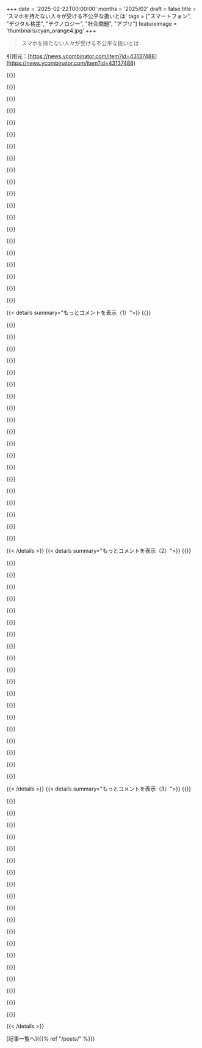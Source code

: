 +++
date = '2025-02-22T00:00:00'
months = '2025/02'
draft = false
title = 'スマホを持たない人々が受ける不公平な扱いとは'
tags = ["スマートフォン", "デジタル格差", "テクノロジー", "社会問題", "アプリ"]
featureimage = 'thumbnails/cyan_orange4.jpg'
+++

> スマホを持たない人々が受ける不公平な扱いとは

引用元：[https://news.ycombinator.com/item?id=43137488](https://news.ycombinator.com/item?id=43137488)

{{<matomeQuote body="医者のところが患者とのやり取りでウェブサイトからアプリに切り替えさせられたんだけど、ネット接続が遅いといろいろパズルみたいに手間がかかるのが辛い。アプリはエラーを表示できないから、ずっと『読み込み中…』アニメが出て、実際には何も進展しない。結局、メールで文字を書いてコピペしてる。" userName="fifticon" createdAt="2025-02-22T15:51:30" color="">}}

{{<matomeQuote body="俺も前の仕事で同じようなことあったけど、サイトにスピナーがある時点で、無能のサインだと思ってる。何でもミリ秒で処理できるはずで、アニメーションしてる時点で遅すぎるか壊れてる。" userName="ndriscoll" createdAt="2025-02-22T17:26:23" color="">}}

{{<matomeQuote body="オーストラリアの親が300kbpsの回線なんだけど、アプリのスピナーは最高だね。良い接続でもアメリカまで270msかかるから、ページ読み込みに1秒かかるんだ。" userName="strken" createdAt="2025-02-23T08:42:03" color="">}}

{{<matomeQuote body="メールクライアントのUIが操作できなくなるのは想像がつく。スピナーっていうのは、悪いソフトウェアのための crutch だよ。" userName="olowe" createdAt="2025-02-23T09:36:52" color="#45d325">}}

{{<matomeQuote body="普通のCRUDアプリはタスクをミリ秒で処理するべきだけど、高速インターネットが前提になってしまうのが問題。田舎ではその限りじゃないよ。" userName="bluefirebrand" createdAt="2025-02-22T17:38:50" color="">}}

{{<matomeQuote body="アプリが何でも理由なしに待つやつだよ。例えば、ギグ配達で1件目を終えると、次の地図に行けない。もっと効率よくデータを管理すればいいのに。" userName="jagged-chisel" createdAt="2025-02-22T19:00:50" color="#45d325">}}

{{<matomeQuote body="アプリを使う意味は、もっと処理がローカルでできることじゃないの？" userName="bee_rider" createdAt="2025-02-22T19:11:56" color="">}}

{{<matomeQuote body="アプリの目的はデータ収集や広告表示、顧客との関係構築だよ。それ以外のことはおまけ。" userName="roughly" createdAt="2025-02-22T19:32:56" color="">}}

{{<matomeQuote body="＞なぜ、写真を撮ってそのまま保存しておけないのか？<br>その理由は、非同期処理が壊れやすいからだよ。ユーザーが解決を求めに来るのを待っていると、結局面倒になる。" userName="bluefirebrand" createdAt="2025-02-22T21:23:00" color="">}}

{{<matomeQuote body="ではネットがダウンしたら？ずっと立ち止まって待つの？ドライバーはその間に動けない。" userName="jagged-chisel" createdAt="2025-02-22T21:43:02" color="">}}

{{<matomeQuote body="サーバーへのアップロード中（ｘｘ％）…ＯＫ<br>レスポンス待ち…遅延。３分後に再確認して。みたいに明示的なステータス情報を提供すべきだよね。クールじゃないけど、少なくともちょっとは役に立つでしょ。エンジニアはこういうことに対して反発する責任があると思うよ。マーケティングの人たちは失敗の可能性について考えないことが多いから。" userName="anigbrowl" createdAt="2025-02-22T20:23:15" color="#ff33a1">}}

{{<matomeQuote body="マーケティングの人たちは顧客の立場になって考えるのが仕事だよ。エンジニアがUXの問題でマーケティングを巻き込んでいないか、マーケティングが使いやすさよりも表面的な数字に集中している場合、問題がこぼれ落ちることがあるね。でもそれはマーケティングの欠点じゃなくて、企業文化の問題だと思う。" userName="kristianc" createdAt="2025-02-22T20:34:09" color="#ff5c5c">}}

{{<matomeQuote body="そうあってほしいけど、経験上そうじゃないことが多い。マーケティングの人たちはオンボーディングやエンゲージメントの数字を重視するし、ポップアップやダイアログのアイコンの位置を直感的でないところに移動させるダークパターンの推進者になることが多い。" userName="anigbrowl" createdAt="2025-02-22T21:34:46" color="">}}

{{<matomeQuote body="それは大きな一般化だね。ひどくて非倫理的で無能なマーケティングの人たちとだけ仕事してきたのは残念だけど、良い人たちもいるし、悪いプログラマーだっている。これはプログラマーについての普遍的な真実を作るものじゃない。" userName="brookst" createdAt="2025-02-22T21:46:36" color="">}}

{{<matomeQuote body="これってユーザーに対する敵対的行為になるのはいつなの？適切な反応の度合いはどのくらい？これは皆へのオープンクエスチョン。" userName="Boogie_Man" createdAt="2025-02-22T15:57:01" color="">}}

{{<matomeQuote body="敵対的行為の線引きは難しいから、過去の法律的な理由を使って「見極める」と言っておくよ。適切な反応としてはこんな感じかな：<br>- 新しい医者やクリニックを探すのは超難しい。地理的な独占状態だし。<br>- 現在の医者に適切なフィードバックをするけど、これは共感を得るだけで、医者に選択肢はあんまりない。<br>- スマートフォンを使わずに困難を訴えるのはどうなるかは未定。おそらく良くない？<br>- ルイージになりきって、この状況の責任者を排除する。<br>他にどんな選択肢があるんだろう？" userName="Henchman21" createdAt="2025-02-22T17:14:09" color="">}}

{{<matomeQuote body="愚かさを理由にした困難は法的に有効な主張になるの？スマートフォンが使えない知的に障害のある人たちは保護されるべきクラスなのか？" userName="EVa5I7bHFq9mnYK" createdAt="2025-02-22T17:22:08" color="">}}

{{<matomeQuote body="もし世の中全体がスマートフォンを必要としているのに、自分が使えないなら、保護されるべきだと思う。もし他に意見があればぜひ聞きたい。" userName="Henchman21" createdAt="2025-02-22T17:45:03" color="">}}

{{<matomeQuote body="投票だよ！地方政治は機能するし、州政治もまあまあ。暴力が選択肢に入っているのに投票が入っていないのは驚き。" userName="kortilla" createdAt="2025-02-22T19:01:35" color="#ff33a1">}}

{{<matomeQuote body="投票してるし、５０歳だよ。できる選挙ではずっと投票してきたけど、好きな候補が勝ったのはオバマの２期目とバイデンの初回だけ。カール・ジョージの言葉を借りると、「投票が重要なら、やらせないだろう！」<br>トランプは２０２４年に負けたのに、クロンたちが十分に票を無効にしたから勝った。そんなわけで、お願いだから勘弁して。暴力の話に進もうとしてるよ。" userName="Henchman21" createdAt="2025-02-22T19:19:30" color="">}}

{{< details summary="もっとコメントを表示（1）">}}
{{<matomeQuote body="どんな報復を想像してるの？誰に対して？「ユーザー」って誰？" userName="PaulDavisThe1st" createdAt="2025-02-22T15:58:38" color="">}}

{{<matomeQuote body="アプリを逆に分析して、’fifticon’の主張と同じように問題を構築してみるのが良いかも。深刻なら報道するか、Twitter/Xに曝露して世間に知れ渡るようにしよう。>誰が「ユーザー」かって？医者とその患者だよ。問題が深刻なら医者のケアの質が下がって、本当に人々が傷つく。" userName="TeMPOraL" createdAt="2025-02-22T16:13:34" color="">}}

{{<matomeQuote body="結局、みんなは足元と財布で投票するべきだよ。それが不便でも、真剣に考えてるなら努力すべき。医者に離れる理由を伝えるのが重要で、それで医者も代替案を探る。EHR企業も収益が減れば変わるかも。" userName="kQq9oHeAz6wLLS" createdAt="2025-02-22T16:22:26" color="">}}

{{<matomeQuote body="「財布で投票しろ」って言われるのは、結局お金持ちがルールを支配するってことだよね。田舎で選択肢が少ない状態でどうすんの？お金がなくてどこかに行けないことで苦しむべきなの？" userName="azemetre" createdAt="2025-02-22T16:38:08" color="">}}

{{<matomeQuote body="ほとんどの人は3人の医者なんていないし、みんなが同じ悪いソフトウェア使ってるなんてことないよ。その環境なら不満を伝えるために組織しなきゃ。１人しか医者がいない地域なら、町が衰退する前に出て行くべき。" userName="michaelmrose" createdAt="2025-02-22T17:04:48" color="">}}

{{<matomeQuote body="面倒なのは、ウェブサイトはアプリとしても使えるってこと。予約アプリには、ネイティブな性能なんて必要なくて、アプリの中のウェブページで十分。結局、契約会社が「全部やり直さなきゃでしょ」なんて言って、さらに仕事を増やして、こういう「解決策」に至る。" userName="arp242" createdAt="2025-02-22T20:55:46" color="">}}

{{<matomeQuote body="さらに馬鹿らしいのは、ウェブサイトはアプリストアに公開することなく更新できるってこと。いつでも最新バージョンだし、これらのアプリは結局CRUDの薄いベールに過ぎない。" userName="koolba" createdAt="2025-02-22T21:00:48" color="">}}

{{<matomeQuote body="これがDHH/Basecampの全アプリの哲学だよ。ウェブがデフォルトで、ネイティブアプリは今後ウェブではできないものだけに使うべき。" userName="yurishimo" createdAt="2025-02-22T21:28:03" color="">}}

{{<matomeQuote body="問題は、ユーザーが本当にネイティブアプリを好むことなんだ。UIが使いやすくて、OSの機能を使えるし、アプリはネットワーク接続がなくても素早く立ち上がるから、満足度が高い。どんなに技術的に正しいことを言っても、ユーザーには満足感を変えることが難しい。" userName="brookst" createdAt="2025-02-22T21:43:03" color="">}}

{{<matomeQuote body="医者のオフィスでは、実際のウェブサイトがないなら紙をお願いするつもり。アプリはほんと最悪。永遠にはできないかもしれないけど。これがエンシティフィケーションの例なんだよ。" userName="7thaccount" createdAt="2025-02-22T15:59:11" color="">}}

{{<matomeQuote body="最近はQRコードをスキャンしないとメニューを頼めなくなったんだけど、頼んでも持ってきてくれないんだよね。" userName="reaperman" createdAt="2025-02-22T16:51:55" color="">}}

{{<matomeQuote body="医療関係の電子フォームは全部やめた。健康のことをチャットボットに話すのはイヤだから。待合室で何かにサインするのもやめた。" userName="ericjmorey" createdAt="2025-02-22T16:12:58" color="">}}

{{<matomeQuote body="もしフォームに記入しないせいで治療してもらえなかったらどうするつもり？" userName="otterley" createdAt="2025-02-22T16:19:42" color="#ff5733">}}

{{<matomeQuote body="医者は拒否してはいけないって誓ってるんだよ。" userName="onetokeoverthe" createdAt="2025-02-22T16:25:52" color="">}}

{{<matomeQuote body="医者は‘無害であること’を誓うけど、患者を治療する義務があるわけじゃないよ。例外もあるし、あなたが正しければ美容整形を無料ですることができるよ。" userName="otterley" createdAt="2025-02-22T16:26:44" color="">}}

{{<matomeQuote body="それは‘奴隷制度’って呼ばれるよ。" userName="otterley" createdAt="2025-02-22T16:49:48" color="">}}

{{<matomeQuote body="金のやり取りなしで他の人のためにやることを奴隷制と同じだと思うの？" userName="cess11" createdAt="2025-02-22T18:52:35" color="">}}

{{<matomeQuote body="法的に義務づけられたら、はい。法的な処罰の脅威の下で働かざるを得ないなら、あなたはそれをどう呼ぶ？" userName="otterley" createdAt="2025-02-22T19:00:19" color="#45d325">}}

{{<matomeQuote body="アプリや新しいログインなしで支払いができるようにしてくれれば、ちゃんと報酬は払うよ。" userName="undersuit" createdAt="2025-02-22T19:20:59" color="">}}

{{<matomeQuote body="この記事では、複数の国に滞在するときの面倒な問題が書かれてないんだよね。自分のUKの銀行BarclaysのアプリはアメリカのiPhoneにインストールできないし、Tescoのアプリも利用できない。UKのStarbucksやMcDonaldsのアプリもインストールできないし、US版しか使えない。さらに、USのparamount plusアプリはUKにいると検出してインストールさせてくれない。UKのiCloudアカウントに切り替えると、アメリカにいるとまた問題が起こるんだ。" userName="2shortplanks" createdAt="2025-02-22T16:19:16" color="#45d325">}}


{{< /details >}}
{{< details summary="もっとコメントを表示（2）">}}
{{<matomeQuote body="最近ヨーロッパに旅行したとき、いくつかの交通アプリがインストールできなかったのが大変だった。トールロードのアプリや公共交通機関のアプリなどね。そのせいで€130の罰金を受けたんだ。アプリもインストールできず、ガソリンスタンドで間違ったステッカーを買ってしまった。できるだけ従おうとしたけど、システムが使いにくいよ。" userName="__turbobrew__" createdAt="2025-02-22T19:06:06" color="#785bff">}}

{{<matomeQuote body="観光客として、DBアプリが簡単にチケットを買えて便利だったのは嬉しいけど、列車のスケジュールが問題だね。" userName="a012" createdAt="2025-02-23T09:35:07" color="">}}

{{<matomeQuote body="正直、オーストリアの通行料はグチャグチャだよ。" userName="odiroot" createdAt="2025-02-22T21:18:21" color="">}}

{{<matomeQuote body="オーストリアには時間毎に異なる種類のステッカーやデジタルビニェットがあって、特別なトンネルには追加料金が必要だけど、現金かカードで支払えるって仕組みなんだ。これが混乱だとは思わないけど、ドイツみたいに通行料がないのはさらに簡単。フランスやイタリアは通行停止で引き返せるから、逆に面倒だよ。" userName="mneubrand" createdAt="2025-02-23T14:26:51" color="">}}

{{<matomeQuote body="イタリアの通行ゲートでは逃げられないから、たとえ観光客でも法律に従いやすい。Vignetteを買ったけど、追加料金があることを知らなかった。€130の罰金はちょっと高すぎるよ。もし警察が現場で切符を渡してくれたらまだ納得いく。それよりもカメラが自動的にライセンスプレートをスキャンして罰金を送ってくるのが腹立たしいよ。" userName="__turbobrew__" createdAt="2025-02-24T03:34:14" color="#ff33a1">}}

{{<matomeQuote body="アプリが問題のスケープゴートになってるみたいだね。" userName="whall6" createdAt="2025-02-22T20:49:02" color="">}}

{{<matomeQuote body="自分の解決策は、他の国の無料のOracle Cloud VMを持って、VPNを運営するんだ。OpenVPNを使って接続すると、その国のGoogleアカウントを使えるから、その国のアプリをインストールできる。VPNは常時接続してないけど、アプリストアにアクセスしたい時だけ使うんだ。" userName="userabchn" createdAt="2025-02-22T17:00:44" color="">}}

{{<matomeQuote body="ちょっと厳密に言えば、あなたの解決策はあなたの問題に対する解決策だけで、他の問題のほんの一部なんだ。あなたのVPNは、VPNの出口ノードの地域で同じサービスが提供されてない場合、UKのアプリへのアクセスは助けにならないよ。Netflixは問題ないけど、UKのNHSには無理だね。" userName="crusty" createdAt="2025-02-22T20:25:12" color="">}}

{{<matomeQuote body="これは中国本土で言われる'デジタル移行'ってやつだね。多くのストリーミングサービスは中国では利用できないし、ここで運営されている外国企業も機能が制限されてる。だから、外国のSIMカードを買ったり、複数のAppleアカウントを使ったりする。一般的には'空港'と呼ばれるもので、標準化されたオープンソースのVPNプロトコルを使ったサーバー（'ノード'と呼ぶ）に登録するんだ。" userName="overflowcat" createdAt="2025-02-24T00:10:56" color="#45d325">}}

{{<matomeQuote body="これは多分中国では違法かもね？" userName="numba888" createdAt="2025-02-24T09:08:59" color="">}}

{{<matomeQuote body="面白いことに、EUの消費者保護協力がこれをEU内では違法だと主張してるよ。うまく状況が変わってほしい。" userName="realityking" createdAt="2025-02-22T17:24:07" color="#ff33a1">}}

{{<matomeQuote body="スペインとフランス間でも同じ問題を経験したから、違法かもしれないけど、実際にはそうなんだよね。" userName="benhurmarcel" createdAt="2025-02-22T21:54:38" color="">}}

{{<matomeQuote body="イギリスはもうEUに入ってないよ。" userName="sorokod" createdAt="2025-02-22T17:27:27" color="">}}

{{<matomeQuote body="それは今はさらに顕著になってるよね。" userName="DiscourseFan" createdAt="2025-02-22T20:02:40" color="">}}

{{<matomeQuote body="最近、地元の交通局にアプリがドイツのGoogleユーザーにしか使えないって苦情言ったんだけど、実際に変わったよ。" userName="Farbklex" createdAt="2025-02-22T18:25:16" color="">}}

{{<matomeQuote body="若い頃のヨーロッパでは住む場所が生活を制限することが減っていくトレンドだったけど、今は逆行しているように感じる。法律が障壁になっている。" userName="mihaaly" createdAt="2025-02-22T20:51:38" color="">}}

{{<matomeQuote body="ドイツとオーストリアの国境を列車で越えようとしてみたことある？シェンゲン協定があっても、ミニ強制送還部隊が乗ってくるよ。" userName="Idesmi" createdAt="2025-02-23T08:01:42" color="">}}

{{<matomeQuote body="＞ 私はUKのiCloudアカウントに切り替えられるけど、アメリカにいる時に問題が起きるよ。<br>２カ国の時だけど、アプリストアには２つの地域でサインインできる。これで日本とアメリカのアカウントを同じデバイスで維持できるよ。ただ、アカウントを切り替えるときの更新が面倒なのは悪い点だね。" userName="Shank" createdAt="2025-02-22T18:47:03" color="">}}

{{<matomeQuote body="Androidでは簡単だよ。異なる国に設定した複数のGoogleアカウントを持てるから。でもほとんどのアプリ開発者はそれを強制しないんだ。私は“German”Googleアカウントを通してUKの銀行アプリをインストールしてた。" userName="odiroot" createdAt="2025-02-22T21:17:05" color="#45d325">}}

{{<matomeQuote body="EUの単一市場内では消費者を地理的にブロックするのは違法なんだけど、銀行がドイツの利用者をUKの口座からブロックしなかったのが、UKがEUを離れた今になって人々を煩わせない理由に気づいたみたい。" userName="lucb1e" createdAt="2025-02-23T01:00:38" color="#38d3d3">}}


{{< /details >}}
{{< details summary="もっとコメントを表示（3）">}}
{{<matomeQuote body="Aurora StoreみたいなものでPlay Storeのコンテンツにアクセスできるから、iOSは私にとってスタートしない理由の一つだね。" userName="Zak" createdAt="2025-02-23T01:58:26" color="">}}

{{<matomeQuote body="複数のアカウントを設定する必要はないと思う。多くのアプリには地理的制限をかける理由がないし。" userName="bmoxb" createdAt="2025-02-23T12:11:05" color="">}}

{{<matomeQuote body="国を行き来する者としては完全に意味不明。『このアプリは地域で利用できません』って、私の地域にいるのにどういうこと？" userName="gambiting" createdAt="2025-02-22T16:21:01" color="">}}

{{<matomeQuote body="言語やロケールを切り替えるだけで解決することもあって、コードチェックだけの問題。" userName="fnikacevic" createdAt="2025-02-22T16:52:46" color="">}}

{{<matomeQuote body="Androidでも同じ？アプリが簡単にサイドロードできるから、iPhoneの壁の中だけの問題かもね。" userName="aucisson_masque" createdAt="2025-02-22T16:59:29" color="">}}

{{<matomeQuote body="複数のGoogleアカウントを追加して国ごとに切り替えれば、アプリにアクセスできる。でもアプリによってはIPアドレスやSMS認証で問題が出るかも。" userName="lazycouchpotato" createdAt="2025-02-22T17:17:41" color="">}}

{{<matomeQuote body="＞アプリの使用に関しては制限による問題が出ることもあるけど、少なくともiPhoneの製造元によってアプリのダウンロードがブロックされることはないから。" userName="aucisson_masque" createdAt="2025-02-22T21:44:01" color="">}}

{{<matomeQuote body="アメリカとドイツにそれぞれGoogleアカウントを持っているけど、アプリの制限を回避するのに役立ってるよ。" userName="anarazel" createdAt="2025-02-22T17:24:45" color="">}}

{{<matomeQuote body="Androidアプリはユーザーをジオロケーションできるから、同じ問題があるよね。" userName="lawgimenez" createdAt="2025-02-22T17:08:41" color="">}}

{{<matomeQuote body="ウクライナの鉄道チケットが買えなくなった！認証が必要なんだけど、その方法はウクライナ市民権か居住カードじゃないとダメなんだよ。アメリカとカナダの銀行アプリも使えなくなるんじゃないかって心配してる。インターネットはもっと簡単にするためのはずだったのに…。" userName="kstenerud" createdAt="2025-02-22T18:49:17" color="">}}

{{<matomeQuote body="その件はおそらく意図的なんじゃないかな。電車の容量が限られてて、地元の人のためにチケットを温存しようとしてると思う。でも、使う側としては不便だよね。最近ウクライナに行った時、そのアプリ使ったことあるし。" userName="petertodd" createdAt="2025-02-22T20:46:50" color="">}}

{{<matomeQuote body="それはチケットの転売を防ぐためだと思うけど、技術のミスマッチが問題を引き起こしてるんだろうね。Privatbankの人たちもその不条理に頭を振ってたよ。銀行口座があっても認証は難しいみたいだし。" userName="kstenerud" createdAt="2025-02-23T05:12:00" color="#ff5733">}}

{{<matomeQuote body="そのためにアメリカとイギリスの携帯を二台持ってて、二つの携帯料金を払ってる。ヨーロッパ旅行の時はデータ料金が安くなるけど、こんな状況は本当におかしい。" userName="qingcharles" createdAt="2025-02-23T01:49:10" color="">}}

{{<matomeQuote body="SMS二段階認証しか提供してない信用金庫のアカウントがあって、海外にいる時はその番号に繋がらないからアクセスできない。" userName="mitthrowaway2" createdAt="2025-02-22T19:29:36" color="">}}

{{<matomeQuote body="これってiPhoneにだけ問題があるの？自分はiPhone使ってるけど、他国の銀行口座も持ってるしアプリの更新が必要なんだ。でも国を切り替えると登録してるサブスクリプションが無効になるのが狂ってる。" userName="gamedever" createdAt="2025-02-22T21:46:07" color="">}}

{{<matomeQuote body="UKのNational Health Serviceアプリはイギリス限定なんだよね。これは居住者にしか使えないから分かるんだけど、McDonald's UKアプリは観光客にも使わせてほしい。シェフィールドの交通アプリもイギリス限定で、観光客には手間がかかる。" userName="Symbiote" createdAt="2025-02-23T11:24:41" color="">}}

{{<matomeQuote body="Androidを使ってるなら、apkmirror.comみたいな安全なサイトを利用するのがいいよ。" userName="archon810" createdAt="2025-02-23T00:31:44" color="">}}

{{<matomeQuote body="安全の問題だけど、銀行アプリのAPKが本物で未改造だとどうやって確認するの？" userName="ptx" createdAt="2025-02-23T10:48:57" color="">}}

{{<matomeQuote body="その点いいね。Play Storeで銀行アプリのAPKが本物かどうかどうやって確認するの？もしかしたら、すべての銀行にF-Droidのビルドサービスでアプリを公開してもらって、改造のチェックをした方がいいかも。" userName="tremon" createdAt="2025-02-24T13:10:26" color="">}}

{{<matomeQuote body="スレッドの中で『アプリを使わないことで罰を受けるのが嫌なら、電話や車、インターネットを使わないことで罰を受けることについても文句を言わなきゃね』みたいに言う人がいるのが面白い。実際、そういったことについても文句を言うつもりだよ。多くのホームレスの人たちは、こういったものにアクセスするのが難しいと思う。僕自身、運転や電話で話すのが苦手な不安障害を抱えていて、もっと深刻な問題を抱えている人もいるはずだ。リチャード・ストールマンみたいに、特定の技術を使うことに強い道徳的な反対を持つ人もいるし、社会はさまざまな人たちや生活の方法を受け入れるべきだよ。" userName="ComposedPattern" createdAt="2025-02-22T17:04:17" color="#38d3d3">}}


{{< /details >}}


[記事一覧へ]({{% ref "/posts/" %}})
